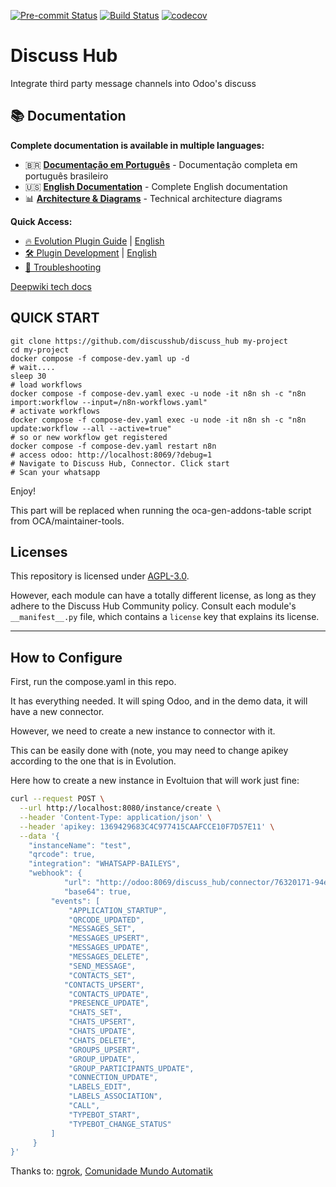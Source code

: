
<!-- /!\ Non OCA Context : Set here the badge of your runbot / runboat instance. -->
[![Pre-commit Status](https://github.com/discusshub/discuss_hub/actions/workflows/pre-commit.yml/badge.svg?branch=18.0)](https://github.com/discusshub/discuss_hub/actions/workflows/pre-commit.yml?query=branch%3A18.0)
[![Build Status](https://github.com/discusshub/discuss_hub/actions/workflows/test.yml/badge.svg?branch=18.0)](https://github.com/discusshub/discuss_hub/actions/workflows/test.yml?query=branch%3A18.0)
[![codecov](https://codecov.io/gh/discusshub/discuss_hub/branch/18.0/graph/badge.svg)](https://app.codecov.io/gh/discusshub/discuss_hub/tree/18.0)
<!-- /!\ Non OCA Context : Set here the badge of your translation instance. -->

<!-- /!\ do not modify above this line -->

# Discuss Hub

Integrate third party message channels into Odoo's discuss

## 📚 Documentation

**Complete documentation is available in multiple languages:**

- 🇧🇷 **[Documentação em Português](docs/pt-br/README.md)** - Documentação completa em português brasileiro
- 🇺🇸 **[English Documentation](docs/en/README.md)** - Complete English documentation
- 📊 **[Architecture & Diagrams](docs/assets/diagrams.md)** - Technical architecture diagrams

**Quick Access:**
- [🔥 Evolution Plugin Guide](docs/pt-br/Evolution%20Plugin.md) | [English](docs/en/Evolution%20Plugin.md)
- [🛠️ Plugin Development](docs/pt-br/Plugin%20Development.md) | [English](docs/en/Plugin%20Development.md)
- [🔧 Troubleshooting](docs/pt-br/Troubleshooting.md)

[Deepwiki tech docs](https://deepwiki.com/discusshub/discuss_hub)

## QUICK START ##
```
git clone https://github.com/discusshub/discuss_hub my-project
cd my-project
docker compose -f compose-dev.yaml up -d
# wait....
sleep 30
# load workflows
docker compose -f compose-dev.yaml exec -u node -it n8n sh -c "n8n import:workflow --input=/n8n-workflows.yaml"
# activate workflows
docker compose -f compose-dev.yaml exec -u node -it n8n sh -c "n8n update:workflow --all --active=true"
# so or new workflow get registered
docker compose -f compose-dev.yaml restart n8n
# access odoo: http://localhost:8069/?debug=1
# Navigate to Discuss Hub, Connector. Click start
# Scan your whatsapp
```

Enjoy!

<!-- /!\ do not modify below this line -->

<!-- prettier-ignore-start -->

[//]: # (addons)

This part will be replaced when running the oca-gen-addons-table script from OCA/maintainer-tools.

[//]: # (end addons)

<!-- prettier-ignore-end -->

## Licenses

This repository is licensed under [AGPL-3.0](LICENSE).

However, each module can have a totally different license, as long as they adhere to the Discuss Hub Community
policy. Consult each module's `__manifest__.py` file, which contains a `license` key
that explains its license.

----
<!-- /!\ Non OCA Context : Set here the full description of your organization. -->
## How to Configure

First, run the compose.yaml in this repo.

It has everything needed. It will sping Odoo, and in the demo data, 
it will have a new connector.

However, we need to create a new instance to connector with it.

This can be easily done with (note, you may need to change apikey according
 to the one that is in Evolution.

 Here how to create a new instance in Evoltuion that will work just fine:

```bash
curl --request POST \
  --url http://localhost:8080/instance/create \
  --header 'Content-Type: application/json' \
  --header 'apikey: 1369429683C4C977415CAAFCCE10F7D57E11' \
  --data '{
    "instanceName": "test",
    "qrcode": true,
    "integration": "WHATSAPP-BAILEYS",
    "webhook": {
			"url": "http://odoo:8069/discuss_hub/connector/76320171-94ec-455e-89c8-42995918fec6",
			"base64": true,
         "events": [
             "APPLICATION_STARTUP",
             "QRCODE_UPDATED",
             "MESSAGES_SET",
             "MESSAGES_UPSERT",
             "MESSAGES_UPDATE",
             "MESSAGES_DELETE",
             "SEND_MESSAGE",
             "CONTACTS_SET",
            "CONTACTS_UPSERT",
             "CONTACTS_UPDATE",
             "PRESENCE_UPDATE",
             "CHATS_SET",
             "CHATS_UPSERT",
             "CHATS_UPDATE",
             "CHATS_DELETE",
             "GROUPS_UPSERT",
             "GROUP_UPDATE",
             "GROUP_PARTICIPANTS_UPDATE",
             "CONNECTION_UPDATE",
             "LABELS_EDIT",
             "LABELS_ASSOCIATION",
             "CALL",
             "TYPEBOT_START",
             "TYPEBOT_CHANGE_STATUS"
         ]
     }
}'
```

Thanks to: [ngrok](https://ngrok.com/), [Comunidade Mundo Automatik](https://www.youtube.com/@mundoautomatik)
